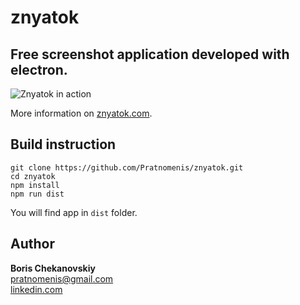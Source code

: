 # znyatok
## Free screenshot application developed with electron.

![Znyatok in action](https://znyatok.com/znyatok.png)

More information on [znyatok.com](https://znyatok.com/).

## Build instruction
```
git clone https://github.com/Pratnomenis/znyatok.git
cd znyatok
npm install
npm run dist
```
You will find app in `dist` folder.
## Author
__Boris Chekanovskiy__ <br>
[pratnomenis@gmail.com](mailto:pratnomenis+znyatok@gmail.com) <br>
[linkedin.com](https://www.linkedin.com/in/boris-savenko/)